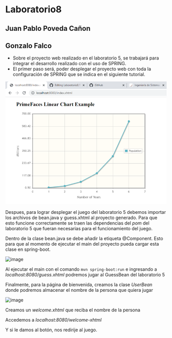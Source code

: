 # Laboratorio8

## Juan Pablo Poveda Cañon
## Gonzalo Falco

* Sobre el proyecto web realizado en el laboratorio 5, se trabajará para integrar el desarrollo realizado con el uso de SPRING.
* El primer paso será, poder desplegar el proyecto web con toda la configuración de SPRING que se indica en el siguiente tutorial.

![imagen 1](https://github.com/juancanon1725/Laboratorio8/blob/main/1.png)

Despues, para lograr desplegar el juego del laboratorio 5 debemos importar los archivos de bean.java y guess.xhtml al proyecto generado. Para que esto funcione
correctamente se traen las dependencias del *pom* del laboratorio 5 que fueran necesarias para el funcionamiento del juego.


Dentro de la clase bean.java se debe añadir la etiqueta @Component. Esto para que al momento de ejecutar el main del proyecto pueda cargar esta clase en spring-boot.

![image](https://github.com/juancanon1725/Laboratorio8/assets/98672541/57439de0-e052-470f-9db8-eeb349508b8f)

Al ejecutar el main con el comando `mvn spring-boot:run` e ingresando a *localhost:8080/guess.xhtml* podremos jugar al GuessBean del laboratorio 5


Finalmente, para la página de bienvenida, creamos la clase *UserBean* donde podremos almacenar el nombre de la persona que quiera jugar

![image](https://github.com/juancanon1725/Laboratorio8/assets/98672541/b18e980f-1a47-48ad-9a18-47991720512a)

Creamos un *welcome.xhtml* que reciba el nombre de la persona

Accedemos a *localhost:8080/welcome-xhtml*

Y si le damos al botón, nos redirije al juego.
